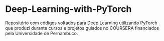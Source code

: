 # Deep-Learning-with-PyTorch

Repositório com códigos voltados para Deep Learning utilizando PyTorch que produzi
durante cursos e projetos guiados no COURSERA financiados pela Universidade de Pernambuco.
